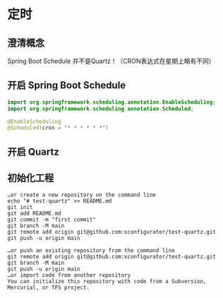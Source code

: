 # 定时

## 澄清概念
Spring Boot Schedule 并不是Quartz！（CRON表达式在星期上略有不同）

## 开启 Spring Boot Schedule

```Java
import org.springframework.scheduling.annotation.EnableScheduling;
import org.springframework.scheduling.annotation.Scheduled;

@EnableScheduling
@Scheduled(cron = "* * * * * *")
```

## 开启 Quartz


## 初始化工程
```shell
…or create a new repository on the command line
echo "# test-quartz" >> README.md
git init
git add README.md
git commit -m "first commit"
git branch -M main
git remote add origin git@github.com:xconfigurator/test-quartz.git
git push -u origin main

…or push an existing repository from the command line
git remote add origin git@github.com:xconfigurator/test-quartz.git
git branch -M main
git push -u origin main
…or import code from another repository
You can initialize this repository with code from a Subversion, Mercurial, or TFS project.
```